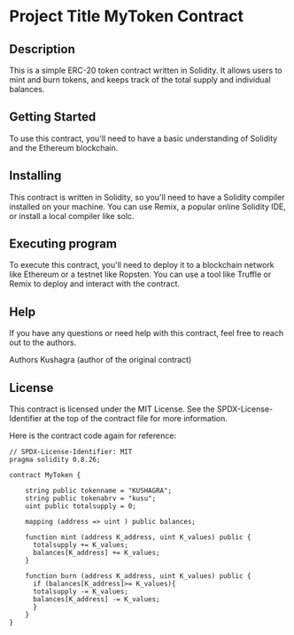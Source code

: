 # Project Title MyToken Contract

## Description
This is a simple ERC-20 token contract written in Solidity. It allows users to mint and burn tokens, and keeps track of the total supply and individual balances.

## Getting Started
To use this contract, you'll need to have a basic understanding of Solidity and the Ethereum blockchain.

## Installing
This contract is written in Solidity, so you'll need to have a Solidity compiler installed on your machine. You can use Remix, a popular online Solidity IDE, or install a local compiler like solc.

## Executing program
To execute this contract, you'll need to deploy it to a blockchain network like Ethereum or a testnet like Ropsten. You can use a tool like Truffle or Remix to deploy and interact with the contract.

## Help
If you have any questions or need help with this contract, feel free to reach out to the authors.

Authors
Kushagra (author of the original contract)

## License
This contract is licensed under the MIT License. See the SPDX-License-Identifier at the top of the contract file for more information.

Here is the contract code again for reference:

```
// SPDX-License-Identifier: MIT
pragma solidity 0.8.26;

contract MyToken {

    string public tokenname = "KUSHAGRA";
    string public tokenabrv = "kusu";
    uint public totalsupply = 0;

    mapping (address => uint ) public balances;

    function mint (address K_address, uint K_values) public {
      totalsupply += K_values;
      balances[K_address] += K_values;
    }

    function burn (address K_address, uint K_values) public {
      if (balances[K_address]>= K_values){
      totalsupply -= K_values;
      balances[K_address] -= K_values;
      }
    }
}
```
